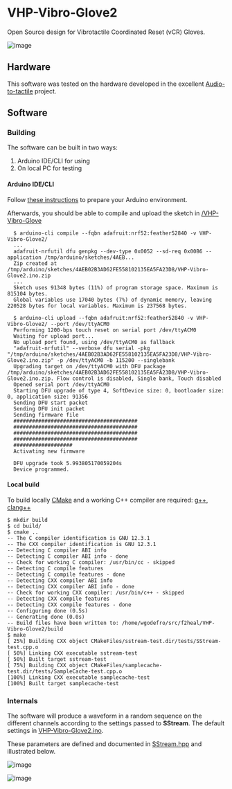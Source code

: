 # VHP-Vibro-Glove2

Open Source design for Vibrotactile Coordinated Reset (vCR) Gloves.

![image](https://github.com/F2HEAL/VHP-Vibro-Glove2/assets/18469570/6d37423f-a8d8-489d-8761-dce0398e5a9a)


## Hardware 

This software was tested on the hardware developed in the excellent [Audio-to-tactile](https://github.com/google/audio-to-tactile) project. 

## Software

### Building

The software can be built in two ways:
1. Arduino IDE/CLI for using 
2. On local PC for testing

#### Arduino IDE/CLI

Follow [these instructions](https://github.com/F2HEAL/VHP-Vibro-Glove/blob/main/README.md) to prepare your Arduino environment.

Afterwards, you should be able to compile and upload the sketch in [/VHP-Vibro-Glove](/VHP-Vibro-Glove2)

      $ arduino-cli compile --fqbn adafruit:nrf52:feather52840 -v VHP-Vibro-Glove2/ 
      ...
      adafruit-nrfutil dfu genpkg --dev-type 0x0052 --sd-req 0x00B6 --application /tmp/arduino/sketches/4AEB...
      Zip created at /tmp/arduino/sketches/4AEB02B3AD62FE558102135EA5FA23D8/VHP-Vibro-Glove2.ino.zip
      ...
      Sketch uses 91348 bytes (11%) of program storage space. Maximum is 815104 bytes.
      Global variables use 17040 bytes (7%) of dynamic memory, leaving 220528 bytes for local variables. Maximum is 237568 bytes.

      $ arduino-cli upload --fqbn adafruit:nrf52:feather52840 -v VHP-Vibro-Glove2/ --port /dev/ttyACM0 
      Performing 1200-bps touch reset on serial port /dev/ttyACM0
      Waiting for upload port...
      No upload port found, using /dev/ttyACM0 as fallback
      "adafruit-nrfutil" --verbose dfu serial -pkg "/tmp/arduino/sketches/4AEB02B3AD62FE558102135EA5FA23D8/VHP-Vibro-Glove2.ino.zip" -p /dev/ttyACM0 -b 115200 --singlebank
      Upgrading target on /dev/ttyACM0 with DFU package /tmp/arduino/sketches/4AEB02B3AD62FE558102135EA5FA23D8/VHP-Vibro-Glove2.ino.zip. Flow control is disabled, Single bank, Touch disabled
      Opened serial port /dev/ttyACM0
      Starting DFU upgrade of type 4, SoftDevice size: 0, bootloader size: 0, application size: 91356
      Sending DFU start packet
      Sending DFU init packet
      Sending firmware file
      ########################################
      ########################################
      ########################################
      ########################################
      ###################
      Activating new firmware
      
      DFU upgrade took 5.993805170059204s
      Device programmed.

#### Local build

To build locally [CMake](https://cmake.org/) and a working C++ compiler are required: [g++](https://gcc.gnu.org/), [clang++](https://clang.llvm.org/)

    $ mkdir build
    $ cd build/
    $ cmake ..
    -- The C compiler identification is GNU 12.3.1
    -- The CXX compiler identification is GNU 12.3.1
    -- Detecting C compiler ABI info
    -- Detecting C compiler ABI info - done
    -- Check for working C compiler: /usr/bin/cc - skipped
    -- Detecting C compile features
    -- Detecting C compile features - done
    -- Detecting CXX compiler ABI info
    -- Detecting CXX compiler ABI info - done
    -- Check for working CXX compiler: /usr/bin/c++ - skipped
    -- Detecting CXX compile features
    -- Detecting CXX compile features - done
    -- Configuring done (0.5s)
    -- Generating done (0.0s)
    -- Build files have been written to: /home/wgodefro/src/f2heal/VHP-Vibro-Glove2/build
    $ make
    [ 25%] Building CXX object CMakeFiles/sstream-test.dir/tests/SStream-test.cpp.o
    [ 50%] Linking CXX executable sstream-test
    [ 50%] Built target sstream-test
    [ 75%] Building CXX object CMakeFiles/samplecache-test.dir/tests/SampleCache-test.cpp.o
    [100%] Linking CXX executable samplecache-test
    [100%] Built target samplecache-test

### Internals

The software will produce a waveform in a random sequence on the different channels according to the settings passed to **SStream**. The default settings in [VHP-Vibro-Glove2.ino](VHP-Vibro-Glove2/VHP-Vibro-Glove2.ino).

These parameters are defined and documented in [SStream.hpp](VHP-Vibro-Glove2/SStream.hpp) and illustrated below.

![image](https://github.com/F2HEAL/VHP-Vibro-Glove2/assets/18469570/2a48a60a-b9d9-407f-b9bf-ead3eb6b7bac)

![image](https://github.com/F2HEAL/VHP-Vibro-Glove2/assets/18469570/fc01761d-4320-4044-b50b-c7768205cf2b)

